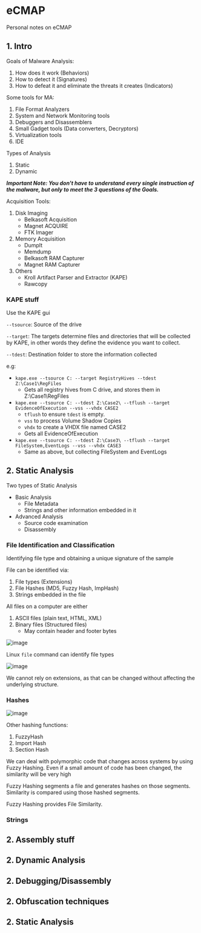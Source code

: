 # eCMAP
Personal notes on eCMAP

## 1. Intro

Goals of Malware Analysis:
1. How does it work (Behaviors)
2. How to detect it (Signatures)
3. How to defeat it and eliminate the threats it creates (Indicators)

Some tools for MA:
1. File Format Analyzers
2. System and Network Monitoring tools
3. Debuggers and Disassemblers
4. Small Gadget tools (Data converters, Decryptors)
5. Virtualization tools
6. IDE

Types of Analysis
1. Static
2. Dynamic

***Important Note: You don't have to understand every single instruction of the malware, but only to meet the 3 questions of the Goals.***

Acquisition Tools:
1. Disk Imaging
    - Belkasoft Acquisition
    - Magnet ACQUIRE
    - FTK Imager
3. Memory Acquisition
    - DumpIt
    - Memdump
    - Belkasoft RAM Capturer
    - Magnet RAM Capturer
5. Others
    - Kroll Artifact Parser and Extractor (KAPE)
    - Rawcopy


### KAPE stuff

Use the KAPE gui

`--tsource`: Source of the drive

`--target`: The targets determine files and directories that will be collected by KAPE, in other words they define the evidence you want to collect.

`--tdest`: Destination folder to store the information collected

e.g:
- `kape.exe --tsource C: --target RegistryHives --tdest Z:\Case1\RegFiles`
    - Gets all registry hives from C drive, and stores them in Z:\Case1\RegFiles
- `kape.exe --tsource C: --tdest Z:\Case2\ --tflush --target EvidenceOfExecution --vss --vhdx CASE2`
    - `tflush` to ensure `tdest` is empty.
    - `vss` to process Volume Shadow Copies
    - `vhdx` to create a VHDX file named CASE2
    - Gets all EvidenceOfExecution
- `kape.exe --tsource C: --tdest Z:\Case3\ --tflush --target FileSystem,EventLogs --vss --vhdx CASE3`
    - Same as above, but collecting FileSystem and EventLogs


## 2. Static Analysis

Two types of Static Analysis
- Basic Analysis
    - File Metadata
    - Strings and other information embedded in it
- Advanced Analysis
    - Source code examination
    - Disassembly

### File Identification and Classification

Identifying file type and obtaining a unique signature of the sample

File can be identified via:
1. File types (Extensions)
2. File Hashes (MD5, Fuzzy Hash, ImpHash)
3. Strings embedded in the file

All files on a computer are either
1. ASCII files (plain text, HTML, XML)
2. Binary files (Structured files)
    - May contain header and footer bytes

![image](https://user-images.githubusercontent.com/7328587/154879915-9af7fbbe-12fc-4afc-98d4-a7ac8e28e5f7.png)

Linux `file` command can identify file types

![image](https://user-images.githubusercontent.com/7328587/154880013-47aec8be-d76f-4931-b479-b1dc4bc6f679.png)

We cannot rely on extensions, as that can be changed without affecting the underlying structure.

### Hashes

![image](https://user-images.githubusercontent.com/7328587/154880154-84f38947-981c-450c-8a5c-312b3553e259.png)

Other hashing functions:
1. FuzzyHash
2. Import Hash
3. Section Hash

We can deal with polymorphic code that changes across systems by using Fuzzy Hashing. Even if a small amount of code has been changed, the similarity will be very high

Fuzzy Hashing segments a file and generates hashes on those segments. Similarity is compared using those hashed segments.

Fuzzy Hashing provides File Similarity.

### Strings


## 2. Assembly stuff



## 2. Dynamic Analysis



## 2. Debugging/Disassembly



## 2. Obfuscation techniques



## 2. Static Analysis
